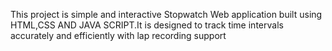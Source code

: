 This project is simple and interactive Stopwatch Web application built using HTML,CSS AND JAVA SCRIPT.It is designed to track time intervals accurately and efficiently with lap recording support
